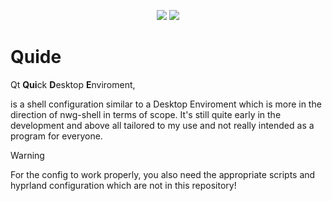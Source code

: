 <p align="center">
 <a href="https://github.com/quickshell-mirror/quickshell"><img src="https://img.shields.io/badge/Quickshell-%233399d5.svg?style=for-the-badge&logoColor=white"/></a>
 <a href="https://doc.qt.io/qt-6/qtqml-index.html"><img src="https://img.shields.io/badge/QML-%233fc74f.svg?style=for-the-badge&logo=qt&logoColor=white"/></a>
</p>

# Quide

Qt **Qui**ck **D**esktop **E**nviroment,

is a shell configuration similar to a Desktop Enviroment which is more in the direction of nwg-shell in terms of scope. 
It's still quite early in the development and above all tailored to my use and not really intended as a program for everyone. 

>[!WARNING]
>For the config to work properly, you also need the appropriate scripts and hyprland configuration which are not in this repository!
